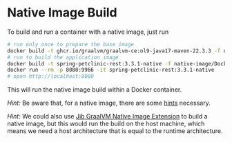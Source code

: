 # Native Image Build

To build and run a container with a native image, just run

```bash
# run only once to prepare the base image
docker build -t ghcr.io/graalvm/graalvm-ce:ol9-java17-maven-22.3.3 -f native-image/Dockerfile-BaseImage --no-cache .
# run to build the application image
docker build -t spring-petclinic-rest:3.3.1-native -f native-image/Dockerfile .
docker run --rm -p 8080:9966 -it spring-petclinic-rest:3.3.1-native
# open http://localhost:8080
```

This will run the native image build within a Docker container.

*Hint:* Be aware that, for a native image, there are some [hints](../../src/main/java/org/springframework/samples/petclinic/graalvm) necessary.

*Hint:* We could also use [Jib GraalVM Native Image Extension](https://github.com/GoogleContainerTools/jib-extensions/tree/master/first-party/jib-native-image-extension-maven)
to build a native image, but this would run the build on the host machine, which means we need
a host architecture that is equal to the runtime architecture.
